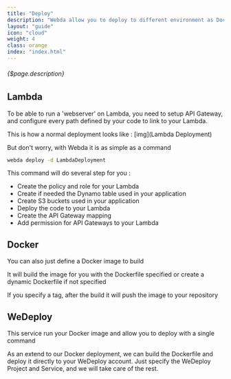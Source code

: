 ```yaml
---
title: "Deploy"
description: "Webda allow you to deploy to different environment as Docker, WeDeploy and of course Lambda."
layout: "guide"
icon: "cloud"
weight: 4
class: orange
index: "index.html"
---
```


###### {$page.description}

<article id="1">

## Lambda

To be able to run a 'webserver' on Lambda, you need to setup API Gateway, and configure every path defined by your code to link to your Lambda.

This is how a normal deployment looks like :
[img](Lambda Deployment)

But don't worry, with Webda it is as simple as a command

```bash
webda deploy -d LambdaDeployment
```

This command will do several step for you :

 - Create the policy and role for your Lambda
 - Create if needed the Dynamo table used in your application
 - Create S3 buckets used in your application
 - Deploy the code to your Lambda
 - Create the API Gateway mapping
 - Add permission for API Gateways to your Lambda

</article>

<article id="2">

## Docker

You can also just define a Docker image to build

It will build the image for you with the Dockerfile specified or create a dynamic Dockerfile if not specified

If you specify a tag, after the build it will push the image to your repository

</article>

<article id="3">

## WeDeploy

This service run your Docker image and allow you to deploy with a single command

As an extend to our Docker deployment, we can build the Dockerfile and deploy it directly to your WeDeploy account. Just specify the WeDeploy Project and Service, and we will take care of the rest.

</article>
